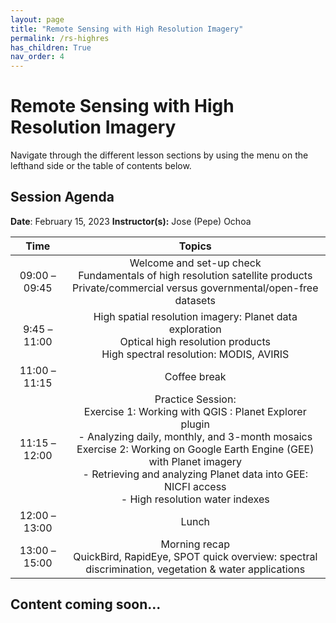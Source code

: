 ```yaml
---
layout: page
title: "Remote Sensing with High Resolution Imagery"
permalink: /rs-highres
has_children: True
nav_order: 4
---
```


# Remote Sensing with High Resolution Imagery
Navigate through the different lesson sections by using the menu on the lefthand side or the table of contents below.

## Session Agenda
**Date**: February 15, 2023
**Instructor(s):** Jose (Pepe) Ochoa

|      Time     |                                                                                                                                                    Topics                                                                                                                                                   |
|:-------------:|:-----------------------------------------------------------------------------------------------------------------------------------------------------------------------------------------------------------------------------------------------------------------------------------------------------------:|
| 09:00 – 09:45 | Welcome and set-up check<br>Fundamentals of high resolution satellite products<br>Private/commercial versus governmental/open-free datasets                                                                                                                                                                 |
| 9:45 – 11:00  | High spatial resolution imagery: Planet data exploration<br>Optical high resolution products<br>High spectral resolution: MODIS, AVIRIS                                                                                                                                                                     |
| 11:00 – 11:15 | Coffee break                                                                                                                                                                                                                                                                                                |
| 11:15 – 12:00 | Practice Session:<br>Exercise 1: Working with QGIS : Planet Explorer plugin <br>- Analyzing daily, monthly, and 3-month mosaics<br>Exercise 2: Working on Google Earth Engine (GEE) with Planet imagery<br>- Retrieving and analyzing Planet data into GEE: NICFI access<br>- High resolution water indexes |
| 12:00 – 13:00 | Lunch                                                                                                                                                                                                                                                                                                       |
| 13:00 –15:00  | Morning recap<br>QuickBird, RapidEye, SPOT quick overview: spectral discrimination, vegetation & water applications                                                                                                                                                                                         |


## Content coming soon...